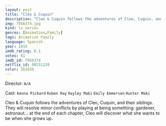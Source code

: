 ```yaml
---
layout: post
title: "Cleo & Cuquin"
description: "Cleo & Cuquin follows the adventures of Cleo, Cuquin, and their siblings. They will resolve minor conflicts by playing at being something: gardener, astronaut... at the end of each chapter, Cleo will discover what she wants to be when she grows up..."
img: 7956374.jpg
kind: tv series
genres: [Animation,Family]
tags: Animation Family 
language: Spanish
year: 2018
imdb_rating: 8.1
votes: 61
imdb_id: 7956374
netflix_id: 80211229
color: 1b263b
---
```

Director: `N/A`  

Cast: `Kenna Pickard` `Ruben Ray` `Hayley Maki` `Emily Emmersen` `Hunter Maki` 

Cleo & Cuquin follows the adventures of Cleo, Cuquin, and their siblings. They will resolve minor conflicts by playing at being something: gardener, astronaut... at the end of each chapter, Cleo will discover what she wants to be when she grows up.